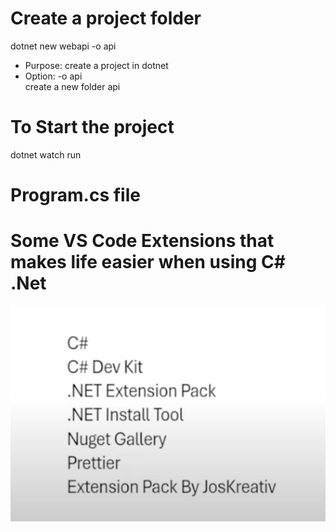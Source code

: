 # Create a project folder
dotnet new webapi -o api 

- Purpose: create a project in dotnet
- Option: -o api   
  create a new folder api 

# To Start the project
dotnet watch run

# Program.cs file

# Some VS Code Extensions that makes life easier when using C# .Net
![alt text](image.png)

